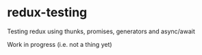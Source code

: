 # redux-testing
Testing redux using thunks, promises, generators and async/await

Work in progress (i.e. not a thing yet)
